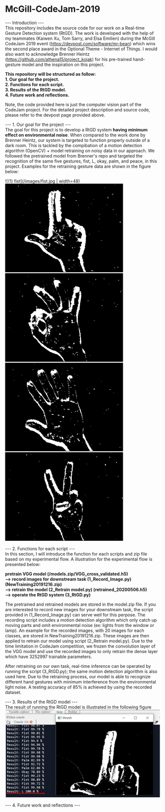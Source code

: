 # McGill-CodeJam-2019

--- Introduction ---  
This repository includes the source code for our work on a Real-time Gesture Detection system (RtGD). The work is developed with the help of my teammates (Kaiwen Xu, Tom Sarry, and Elsa Emilien) during the McGill CodeJam 2019 event (https://devpost.com/software/mr-bean) which wins the second place award in the Optional Theme - Internet of Things. I would also want to acknowledge Brenner Heintz (https://github.com/athena15/project_kojak) for his pre-trained hand-gesture model and the inspiration on this project.

**This repository will be structured as follow:  
    1. Our goal for the project.  
    2. Functions for each script.  
    3. Results of the RtGD model.  
    4. Future work and reflections.**

Note, the code provided here is just the computer vision part of the CodeJam project. For the detailed project description and source code, please refer to the devpost page provided above.

--- 1. Our goal for the project ---  
The goal for this project is to develop a RtGD system **having minimum effect on environmental noise**. When compared to the work done by Brenner Heintz, our system is targeted to function properly outside of a dark room. This is tackled by the compibation of a motion detection algorithm (OpenCV) + model retraining on noisy data in our approach. We followed the pretrained model from Brenner's repo and targeted the recognition of the same five gestures, fist, L, okay, palm, and peace, in this project. Examples for the retraining gesture data are shown in the figure below: 

![(1) fist](/images/fist.jpg | width=48)
![(2) L](/images/L.jpg)
![(3) okay](/images/okay.jpg)
![(4) palm](/images/palm.jpg)
![(5) peace](/images/peace.jpg)

--- 2. Functions for each script ---  
In this section, I will introduce the function for each scripts and zip file based on my experimental flow. A illustration for the experimental flow is presented below:

**pretrain VGG model (/models.zip/VGG_cross_validated.h5)  
-->  record images for downstream task (1_Record_Image.py) (NewTraining20191216.zip)  
-->  retrain the model (2_Retrain model.py) (retrained_20200506.h5)  
-->  operate the RtGD system (3_RtGD.py)**

The pretrained and retrained models are stored in the model.zip file. If you are interested to record new images for your downstream task, the script provided in (1_Record_Image.py) can serve well for this perpose. The recording script includes a motion detection algorithm which only catch up moving parts and omit environmental noise (ex: lights from the window or lamp). An example for the recorded images, with 20 images for each classes, are stored in NewTraining20191216.zip. These images are then applied to retrain our model using script (2_Retrain model.py). Due to the time limitation in CodeJam competition, we frozen the convolution layer of the VGG model and use the recorded images to only retrain the dense layer which have 3252997 trainable parameters.

After retraining on our own task, real-time inference can be operated by running the script (3_RtGD.py); the same motion detection algorithm is also used here. Due to the retraining process, our model is able to recognize different hand gestures with minimum interference from the environmental light noise. A testing accuracy of 85% is achieved by using the recorded dataset.

--- 3. Results of the RtGD model ---  
The result of running the RtGD model is illustrated in the following figure
![Results](/images/Result.png)

--- 4. Future work and reflections ---  
